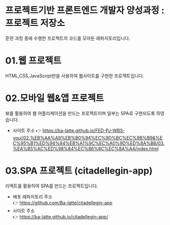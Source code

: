 # 프로젝트기반 프론트엔드 개발자 양성과정 : 프로젝트 저장소
훈련 과정 중에 수행한 프로젝트의 코드를 모아둔 레파지토리입니다.

# 01.웹 프로젝트
HTML,CSS,JavaScript만을 사용하여 웹사이트를 구현한 프로젝트입니다.

# 02.모바일 웹&앱 프로젝트
뷰를 활용하여 웹 어플리케이션을 만드는 프로젝트이며 일부는 SPA로 구현되도록 하였습니다.
- 사이트 주소
👉 https://ba-latte.github.io/FED-PJ-WBS-youj/02.%EB%AA%A8%EB%B0%94%EC%9D%BC%EC%9B%B9&%EC%95%B1%ED%94%84%EB%A1%9C%EC%A0%9D%ED%8A%B8/03.%EA%B5%AC%ED%98%84%EC%86%8C%EC%8A%A4/index.html

# 03.SPA 프로젝트 (citadellegin-app)
리액트를 활용하여 SPA를 만드는 프로젝트입니다.
- 배포 레파지토리 주소   
👉 https://github.com/Ba-latte/citadellegin-app
- 사이트 주소   
👉 https://ba-latte.github.io/citadellegin-app/
